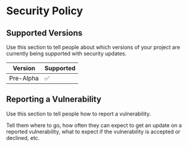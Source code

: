 # Security Policy

## Supported Versions

Use this section to tell people about which versions of your project are
currently being supported with security updates.

| Version   | Supported            |
| --------- | -------------------- |
| Pre-Alpha | :white_check_mark: |


## Reporting a Vulnerability

Use this section to tell people how to report a vulnerability.

Tell them where to go, how often they can expect to get an update on a
reported vulnerability, what to expect if the vulnerability is accepted or
declined, etc.
